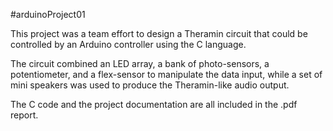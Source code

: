 #arduinoProject01

This project was a team effort to design a Theramin circuit that could be controlled by an Arduino controller using the C language. 

The circuit combined an LED array, a bank of photo-sensors, a potentiometer, and a flex-sensor to manipulate the data input, while a set of mini speakers was used to produce the Theramin-like audio output.   

The C code and the project documentation are all included in the .pdf report.
